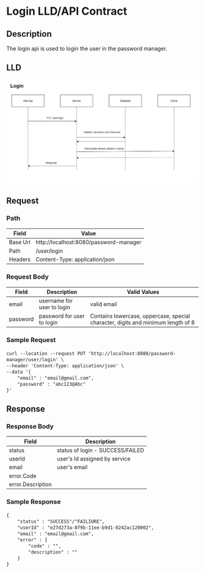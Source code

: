 # Login LLD/API Contract

## Description
The login api is used to login the user in the password manager.

## LLD
![Login Low Level Diagram](../assets/LoginLld.png)


## Request

### Path
| **Field** | **Value**                             |
|-----------|-----------                            |
| Base Url  | http://localhost:8080/password-manager|
| Path      |    /user/login                        |
| Headers   | Content-Type: application/json        |

### Request Body
| **Field** | **Description**             | **Valid Values**                                                                 |
|-----------|-----------------------------|----------------------------------------------------------------------------------|
| email     | username for user to login  | valid email                                                                      |
| password  | password for user to login  | Contains lowercase, uppercase, special character, digits and minimum length of 8 |


### Sample Request
```
curl --location --request PUT 'http://localhost:8080/password-manager/user/login' \
--header 'Content-Type: application/json' \
--data '{
    "email" : "email@gmail.com",
    "password" : "abc123@Abc"
}'
```

## Response

### Response Body
| **Field**          | **Description**                    |
|--------------------|------------------------------------|
| status             | status of login  - SUCCESS/FAILED  |
| userId             |    user's Id assigned by service   |
| email              |    user's email                    |
| error.Code         |                                    |
| error.Description  |                                    |

### Sample Response
```
{
    "status" : "SUCCESS"/"FAILIURE",
    "userId" : "e27d273a-8f9b-11ee-b9d1-0242ac120002",
    "email" : "email@gmail.com",
    "error" : {
        "code" : "",
        "description" : ""
    }
}
```


